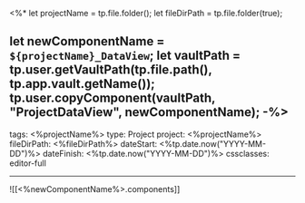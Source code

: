 <%*
let projectName = tp.file.folder();
let fileDirPath = tp.file.folder(true);

let newComponentName = `${projectName}_DataView`;
let vaultPath = tp.user.getVaultPath(tp.file.path(), tp.app.vault.getName());
tp.user.copyComponent(vaultPath, "ProjectDataView", newComponentName);
-%>
---
tags: <%projectName%>
type: Project
project: <%projectName%>
fileDirPath: <%fileDirPath%>
dateStart: <%tp.date.now("YYYY-MM-DD")%>
dateFinish: <%tp.date.now("YYYY-MM-DD")%>
cssclasses: editor-full

---
![[<%newComponentName%>.components]]